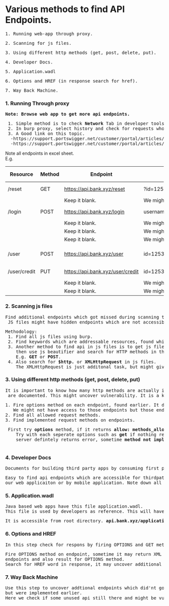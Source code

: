 # Various methods to find API Endpoints.

<pre>1. Running web-app through proxy.</pre>
<pre>2. Scanning for js files.</pre>
<pre>3. Using different http methods (get, post, delete, put).</pre>
<pre>4. Developer Docs.</pre>
<pre>5. Application.wadl</pre>
<pre>6. Options and HREF (in response search for href).</pre>
<pre>7. Way Back Machine.</pre>

 ### 1. Running Through proxy
 <pre><b>Note: Browse web app to get more api endpoints.</b></pre>
<pre> 1. Simple method is to check <b>Network</b> Tab in developer tools and filter XHR request.
 2. In burp proxy, select history and check for requests whose response is in either <b>XML</b> or <b>JSON</b> in MIME type.
 3. A Good link on this topic. 
  <a>-https://support.portswigger.net/customer/portal/articles/2898121-using-burp-to-enumerate-a-rest-api</a>
  <a>-https://support.portswigger.net/customer/portal/articles/2898216-using-burp-to-test-a-rest-api</a></pre>
 Note all endpoints in excel sheet.</br>
 E.g. 
 

| Resource     | Method  | Endpoint                         | Params                   | Other Notes                     |
|--------------|---------|----------------------------------|--------------------------|---------------------------------|
| /reset       | GET     | https://api.bank.xyz/reset       | ?id=1253&pass=*****      | Token not used                  |
|              |         | Keep it blank.                   | We might find additional | endpoints                       |
| /login       | POST    | https://api.bank.xyz/login       | username=Test&Pass=***** | No CSRF Token                   |
|              |         | Keep it blank.                   | We might find additional | endpoints                       |
|              |         | Keep it blank.                   | We might find additional | endpoints                       |
|              |         | Keep it blank.                   | We might find additional | endpoints                       |
| /user        | POST    | https://api.bank.xyz/user        | id=1253                  | Returns token in response       |
| /user/credit | PUT     | https://api.bank.xyz/user/credit | id=1253&credit=100000    | credits 10000                   |
|              |         | Keep it blank.                   | We might find additional | endpoints                       |
|              |         | Keep it blank.                   | We might find additional | endpoints                       |
 
 ### 2. Scanning js files
 <pre>Find additional endpoints which got missed during scanning through proxy and add it to excel sheet.
 JS files might have hidden endpoints which are not accessible to current role.</pre>
 
 <pre>Methodology:
 1. Find all js files using burp.
 2. Find keywords which are addressable resources, found while running through proxy.
 3. Another method to find api in js files is to get js files,
    then use js beautifier and search for HTTP methods in that files.
    E.g. <b>GET</b> or <b>POST</b>.
 4. Also search for <b>$http.</b> or <b>XMLHttpRequest</b> in js files. 
    The XMLHttpRequest is just additonal task, but might give addtional end points.</pre>      
 
 ### 3. Using different http methods (get, post, delete, put)
 <pre>It is important to know how many http methods are actually implemented and out of which how may
 are documented. This might uncover vulnerability. It is a kind of low hanging fruit.</pre>
 <pre>1. Fire options method on each endpoint, found earlier. It does'nt matter even if returns 404.
   We might not have access to those endpoints but those endpoints exists.
2. Find all allowed request methods.
3. Find implemented request methods on endpoints.</pre>

<pre> First try <b>options</b> method, if it returns <b>allow: methods_allowed</b>, then note it down in our excel sheet.
    Try with each seperate options such as <b>get</b> if nothing returned, 
    server defintely returns error, sometime <b>method not implemented</b>
      </pre>
      
 ### 4. Developer Docs
  <pre>Documents for building third party apps by consuming first party web apps data.</pre>
  <pre>Easy to find api endpoints which are accessible for thirdpaty, mostly this endpoints are also accessible by 
our web applicaiton or by mobile application. Note down all endpoints from developer docs.</pre>
 
 
 ### 5. Application.wadl
 <pre>Java based web apps have this file application.wadl.
This file is used by developers as reference. This will have all endpoints.</pre>
<pre>It is accessible from root directory. <b>api.bank.xyz/application.wadl</b>
</pre> 
 ### 6. Options and HREF
 <pre>In this step check for respons by firing OPTIONS and GET methods.</pre>
 <pre>Fire OPTIONS method on endpoint, sometime it may return XML data which may have additional
endpoints and also result for OPTIONS method.
Search for HREF word in response, it may uncover additional endpoints.</pre>  
 
 ### 7. Way Back Machine
 <pre>Use this step to uncover addtional endpoints which did'nt got covered in current document 
but were implemented earlier.
Here we check if some unused api still there and might be vulnerable.</pre>